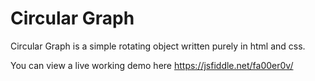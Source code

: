 Circular Graph
=============

Circular Graph is a simple rotating object written purely in html and css.

You can view a live working demo here https://jsfiddle.net/fa00er0v/

